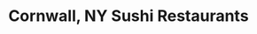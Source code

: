 ---
layout: city
title: Cornwall, NY Sushi Restaurants
permalink: /new-york/cornwall/
stateAbbr: NY
stateName: New York
cityName: Cornwall
---